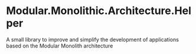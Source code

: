 # Modular.Monolithic.Architecture.Helper
A small library to improve and simplify the development of applications based on the Modular Monolith architecture
